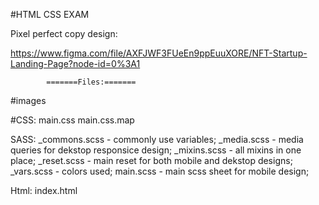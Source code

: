 #HTML CSS EXAM

Pixel perfect copy design:

https://www.figma.com/file/AXFJWF3FUeEn9ppEuuXORE/NFT-Startup-Landing-Page?node-id=0%3A1

            =======Files:=======

#images

#CSS:
main.css
main.css.map

SASS:
\_commons.scss - commonly use variables;
\_media.scss - media queries for dekstop responsice design;
\_mixins.scss - all mixins in one place;
\_reset.scss - main reset for both mobile and dekstop designs;
\_vars.scss - colors used;
main.scss - main scss sheet for mobile design;

Html:
index.html
